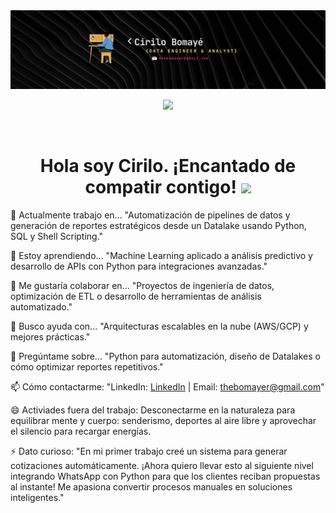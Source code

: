 <div id="header" align="center">
  <img decoding="async" src="assets/Banner Para LinkedIn Desarrollador De Software Moderno Negro.png" width="800"/>

[![](https://img.shields.io/badge/LinkedIn-0077B5?style=for-the-badge&logo=linkedin&logoColor=white)](https://www.linkedin.com/in/cirilo-bomayé-cathi/)
</div>

<div id="badges" align="center">  
<img decoding="async" src="https://visitor-badge-reloaded.herokuapp.com/badge?page_id=BomayeC.BomayeC&color=00cf00" alt=""/>

<h1>
  Hola soy Cirilo. ¡Encantado de compatir contigo!
  <img decoding="async" src="https://media.giphy.com/media/hvRJCLFzcasrR4ia7z/giphy.gif" width="30px"/>
</h1>
</div>
<!--
**BomayeC/BomayeC** is a ✨ _special_ ✨ repository because its `README.md` (this file) appears on your GitHub profile.
-->
<div>

🔭 Actualmente trabajo en...
"Automatización de pipelines de datos y generación de reportes estratégicos desde un Datalake usando Python, SQL y Shell Scripting."

🌱 Estoy aprendiendo...
"Machine Learning aplicado a análisis predictivo y desarrollo de APIs con Python para integraciones avanzadas."

👯 Me gustaría colaborar en...
"Proyectos de ingeniería de datos, optimización de ETL o desarrollo de herramientas de análisis automatizado."

🤔 Busco ayuda con...
"Arquitecturas escalables en la nube (AWS/GCP) y mejores prácticas."

💬 Pregúntame sobre...
"Python para automatización, diseño de Datalakes o cómo optimizar reportes repetitivos."

📫 Cómo contactarme:
"LinkedIn: [LinkedIn](https://www.linkedin.com/in/cirilo-bomayé-cathi/) | Email: thebomayer@gmail.com"

😄 Activiades fuera del trabajo: Desconectarme en la naturaleza para equilibrar mente y cuerpo: senderismo, deportes al aire libre y aprovechar el silencio para recargar energías.

⚡ Dato curioso:
"En mi primer trabajo creé un sistema para generar cotizaciones automáticamente. ¡Ahora quiero llevar esto al siguiente nivel integrando WhatsApp con Python para que los clientes reciban propuestas al instante! Me apasiona convertir procesos manuales en soluciones inteligentes."



</div>
